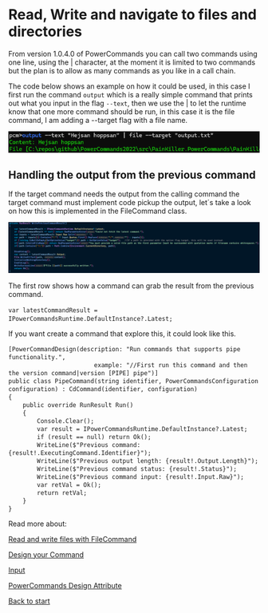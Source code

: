 # Read, Write and navigate to files and directories

From version 1.0.4.0 of PowerCommands you can call two commands using one line, using the | character, at the moment it is limited to two commands but the plan is to allow as many commands as you like in a call chain.

The code below shows an example on how it could be used, in this case I first run the command `output` which is a really simple command that prints out what you input in the flag `--text`, then we use the | to let the runtime know that one more command should be run, in this case it is the file command, I am adding a --target flag with a file name.

![Alt text](images/pipe_call.png?raw=true "Chain of commands")

## Handling the output from the previous command
If the target command needs the output from the calling command the target command must implement code pickup the output, let´s take a look on how this is implemented in the FileCommand class.

![Alt text](images/file_command.png?raw=true "Handling the output from the previous command")

The first row shows how a command can grab the result from the previous command.

```var latestCommandResult = IPowerCommandsRuntime.DefaultInstance?.Latest;```

If you want create a command that explore this, it could look like this.

```
[PowerCommandDesign(description: "Run commands that supports pipe functionality.",
                        example: "//First run this command and then the version command|version [PIPE] pipe")]
public class PipeCommand(string identifier, PowerCommandsConfiguration configuration) : CdCommand(identifier, configuration)
{
    public override RunResult Run()
    {
        Console.Clear();
        var result = IPowerCommandsRuntime.DefaultInstance?.Latest;
        if (result == null) return Ok();
        WriteLine($"Previous command: {result!.ExecutingCommand.Identifier}");
        WriteLine($"Previous output length: {result!.Output.Length}");
        WriteLine($"Previous command status: {result!.Status}");
        WriteLine($"Previous command input: {result!.Input.Raw}");
        var retVal = Ok();
        return retVal;
    }
}
```

Read more about:

[Read and write files with FileCommand](ReadWriteFileHandler.md)

[Design your Command](Design_command.md)

[Input](Input.md)

[PowerCommands Design Attribute](PowerCommandDesignAttribute.md)

[Back to start](https://github.com/PowerCommands/PowerCommands2022/blob/main/Docs/README.md)